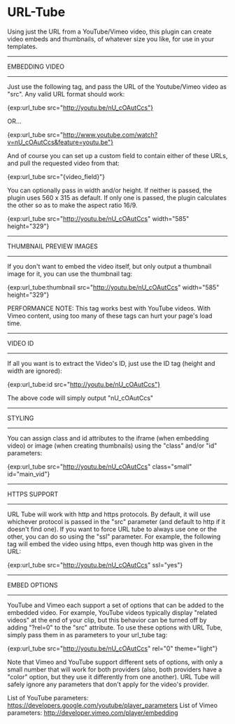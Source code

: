 URL-Tube
========

Using just the URL from a YouTube/Vimeo video, this plugin can create video embeds and thumbnails, of whatever size you like, for use in your templates.

***************
EMBEDDING VIDEO
***************
		
Just use the following tag, and pass the URL of the Youtube/Vimeo video as "src". Any valid URL format should work:
		
{exp:url_tube src="http://youtu.be/nU_cOAutCcs"}
		
OR...		
		
{exp:url_tube src="http://www.youtube.com/watch?v=nU_cOAutCcs&feature=youtu.be"}
		
And of course you can set up a custom field to contain either of these URLs, and pull the requested video from that:
		
{exp:url_tube src="{video_field}"}
		
You can optionally pass in width and/or height. If neither is passed, the plugin uses 560 x 315 as default. If only one is passed, the plugin calculates the other so as to make the aspect ratio 16/9.		
		
{exp:url_tube src="http://youtu.be/nU_cOAutCcs" width="585" height="329"}
		
************************
THUMBNAIL PREVIEW IMAGES
************************
		
If you don't want to embed the video itself, but only output a thumbnail image for it, you can use the thumbnail tag:

{exp:url_tube:thumbnail src="http://youtu.be/nU_cOAutCcs" width="585" height="329"}

PERFORMANCE NOTE: This tag works best with YouTube videos. With Vimeo content, using too many of these tags can hurt your page's load time.
		
********
VIDEO ID
********
		
If all you want is to extract the Video's ID, just use the ID tag (height and width are ignored):
		
{exp:url_tube:id src="http://youtu.be/nU_cOAutCcs"}
		
The above code will simply output "nU_cOAutCcs"

*******
STYLING
*******
		
You can assign class and id attributes to the iframe (when embedding video) or image (when creating thumbnails) using the "class" and/or "id" parameters:
		
{exp:url_tube src="http://youtu.be/nU_cOAutCcs" class="small" id="main_vid"}

*************
HTTPS SUPPORT
*************
        
URL Tube will work with http and https protocols. By default, it will use whichever protocol is passed in the "src" parameter (and default to http 
if it doesn't find one). If you want to force URL tube to always use one or the other, you can do so using the "ssl" parameter. For example, the 
following tag will embed the video using https, even though http was given in the URL:
        
{exp:url_tube src="http://youtu.be/nU_cOAutCcs" ssl="yes"}

*************
EMBED OPTIONS
*************

YouTube and Vimeo each support a set of options that can be added to the embedded video. For example, YouTube videos typically display "related videos" at 
the end of your clip, but this behavior can be turned off by adding "?rel=0" to the "src" attribute. To use these options with URL Tube, simply pass them 
in as parameters to your url_tube tag:

{exp:url_tube src="http://youtu.be/nU_cOAutCcs" rel="0" theme="light"}

Note that Vimeo and YouTube support different sets of options, with only a small number that will work for both providers (also, both providers have a "color" 
option, but they use it differently from one another). URL Tube will safely ignore any parameters that don't apply for the video's provider.

List of YouTube parameters: https://developers.google.com/youtube/player_parameters
List of Vimeo parameters: http://developer.vimeo.com/player/embedding